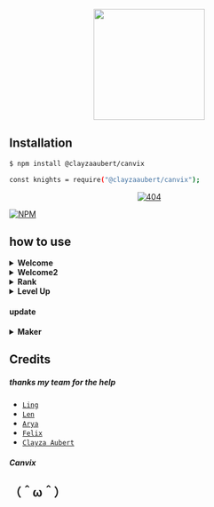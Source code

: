 <p align="center">
  <img width="200" height="200" src="https://i.ibb.co/6gSsmnz/20210830-111316.jpg">
</p>

## Installation

```bash
$ npm install @clayzaaubert/canvix

const knights = require("@clayzaaubert/canvix");
```


<p align="center">
    <a href="https://github.com/squad-404">
        <img
            src="https://readme-typing-svg.herokuapp.com?size=15&width=280&lines=thank+you+for+using+this+module"
            alt="404"
        />
    </a>
</p>

[![NPM](https://img.shields.io/badge/npm-362a63?style=for-the-badge&logo=npm&logoColor=cyan)](npmjs.com)


## how to use

<!-- Welcome -->
<details><summary><b>Welcome</b></summary><br>

```js
const knights = require("@clayzaaubert/canvix");
const fs = require('fs');

const image = await new knights.Welcome()
    .setUsername("UNDEFINED")
    .setGuildName("WIBU NOLEP")
    .setGuildIcon("https://i.ibb.co/G5mJZxs/rin.jpg")
    .setMemberCount("120")
    .setAvatar("https://i.ibb.co/1s8T3sY/48f7ce63c7aa.jpg")
    .setBackground("https://i.ibb.co/4YBNyvP/images-76.jpg")
    .toAttachment();
  
  data = image.toBuffer();
  await fs.writeFileSync(__path +'/tmp/swelkom.png', data)
 
```
#### result
<img src="https://i.ibb.co/rw00Lwp/welcome.png" height="130"></img>
</details>

<!-- Welcome -->
<details><summary><b>Welcome2</b></summary><br>

```js
const knights = require("@clayzaaubert/canvix");
const fs = require('fs');

var image = await new knights.Welcome2()
    .setAvatar("you url pic")
    .setUsername("your name") 
    .setBg("background") 
    .setGroupname("guild name/groupname") 
    .setMember("member count") 
    .toAttachment();
    
  data = image.toBuffer();
  await fs.writeFileSync(__path +'/tmp/sewelkom2.png', data)
  
```

<img src="https://telegra.ph/file/3f31c6fd7b68d210290a3.png" height="130"></img>
</details>
<!-- Welcome -->
<details><summary><b>Rank</b></summary><br>

```js
const knights = require("@clayzaaubert/canvix");
const fs = require('fs');

const image = await new knights.Rank()
    .setAvatar("https://i.ibb.co/1s8T3sY/48f7ce63c7aa.jpg") 
    .setUsername("Lingz") 
    .setBg("https://i.ibb.co/4YBNyvP/images-76.jpg")
    .setNeedxp("1000") 
    .setCurrxp("100") 
    .setLevel("6") 
    .setRank("https://i.ibb.co/Wn9cvnv/FABLED.png") 
    .toAttachment();
  
  data = image.toBuffer();
  await fs.writeFileSync(__path +'/tmp/srank.png', data)
 
```
#### result
<img src="https://i.ibb.co/wWBzCNs/MYTHIC.png" height="130"></img>
</details>

<!-- Welcome -->
<details><summary><b>Level Up</b></summary><br>

```js
const knights = require("@clayzaaubert/canvix");
const fs = require('fs');

const image = await new knights.Up()
    .setAvatar("https://i.ibb.co/1s8T3sY/48f7ce63c7aa.jpg") 
    .toAttachment();
  
  data = image.toBuffer();
  await fs.writeFileSync(__path +'/tmp/slevelup.png', data)
 
```
#### result
<img src="https://telegra.ph/file/ba6ea2216da5d249986d2.jpg" height="100"></img>
</details>

#### update

<!-- Maker -->
<details><summary><b>Maker</b></summary><br>

#### Horny

```js
const knights = require("@clayzaaubert/canvix");
const fs = require('fs');
const image = await new knights.Horny()
    .setAvatar("https://i.ibb.co/1s8T3sY/48f7ce63c7aa.jpg")
    .toBuild();
  data = image.toBuffer();
  await fs.writeFileSync(__path +'/tmp/horny', data)
```
#### result
<img src="https://i.ibb.co/dQChtfB/Horny.png" height="240"></img>

#### Jojo

```js
const knights = require("@clayzaaubert/canvix");
const fs = require('fs');
const image = await new knights.Jo()
    .setImage("https://i.ibb.co/xG8L4mz/images.jpg")
    .toBuild();
  data = image.toBuffer();
  await fs.writeFileSync(__path +'/tmp/jojo.png', data)
```
#### result
<img src="https://raw.githubusercontent.com/Lingz-ui/data-myBot/main/1635996035651.png" height="170"></img>

#### Patrick

```js
const knights = require("@clayzaaubert/canvix");
const fs = require('fs');
const image = await new knights.Patrick()
    .setAvatar("https://i.ibb.co/xG8L4mz/images.jpg")
    .toAttachment();
  data = image.toBuffer();
  await fs.writeFileSync(__path +'/tmp/pat.png', data)
```
#### result
<img src="https://i.ibb.co/TkPQK3N/b5d0a14eb7195ec6f43d0.png" height="200"></img>

#### Bonk

```js
const knights = require("@clayzaaubert/canvix");
const fs = require('fs');
const image = await new knights.Bonk()
    .setAvatar1("https://i.ibb.co/G5mJZxs/rin.jpg")
    .setAvatar2("https://i.ibb.co/BZgRzh0/IMG-20210621-WA0000.jpg")
    .toBuild();
  data = image.toBuffer();
  await fs.writeFileSync(__path +'/tmp/bonk.png', data)
```
#### result
<img src="https://raw.githubusercontent.com/Lingz-ui/data-myBot/main/1635996061640.png" height="170"></img>

#### Spongebob Burn

```js
const knights = require("@clayzaaubert/canvix");
const fs = require('fs');
const image = await new knights.Burn()
    .setAvatar("https://encrypted-tbn0.gstatic.com/images?q=tbn:ANd9GcQwXmOgfrrGKdaGbnisffjJaUM2eU2izUBf3w&usqp=CAU")
    .toAttachment();
  data = image.toBuffer();
  await fs.writeFileSync(__path +'/tmp/burn.png', data)
```
#### result
<img src="https://i.ibb.co/1RmRL9d/IMG-20211104-105209-488.jpg" height="170"></img>




</details>

## Credits
##### thanks my team for the help
* [`Ling`](https://github.com/squad-404)
* [`Len`](https://github.com/len-cmd)
* [`Arya`](https://github.com/Arya-202265)
* [`Felix`](https://github.com/Felix-502)
* [`Clayza Aubert`](https://github.com/ClayzaAubert)
##### Canvix
##  （＾ω＾）